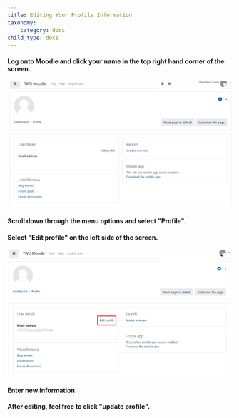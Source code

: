 ```yaml
---
title: Editing Your Profile Information
taxonomy:
    category: docs
child_type: docs
---
```



#### Log onto Moodle and click your name in the top right hand corner of the screen.

![](image2.png)

#### Scroll down through the menu options and select "Profile".

#### Select "Edit profile" on the left side of the screen.

![](image%20%282%29.png)

#### Enter new information.

#### After editing, feel free to click "update profile".
